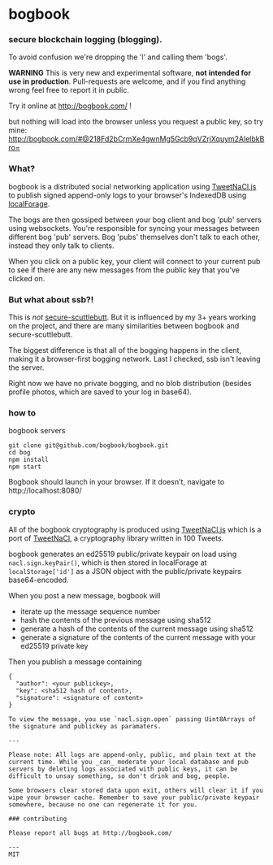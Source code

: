 # bogbook

### secure blockchain logging (blogging). 

To avoid confusion we're dropping the 'l' and calling them 'bogs'. 

**WARNING** This is very new and experimental software, **not intended for use in production**. Pull-requests are welcome, and if you find anything wrong feel free to report it in public.    

Try it online at http://bogbook.com/ ! 

but nothing will load into the browser unless you request a public key,  so try mine: http://bogbook.com/#@218Fd2bCrmXe4gwnMg5Gcb9qVZrjXquym2AlelbkBro=

### What?

bogbook is a distributed social networking application using [TweetNaCl.js](https://tweetnacl.js.org/#/) to publish signed append-only logs to your browser's IndexedDB using [localForage](https://localforage.github.io/localForage). 

The bogs are then gossiped between your bog client and bog 'pub' servers using websockets. You're responsible for syncing your messages between different bog 'pub' servers. Bog 'pubs' themselves don't talk to each other, instead they only talk to clients. 

When you click on a public key, your client will connect to your current pub to see if there are any new messages from the public key that you've clicked on.

### But what about ssb?!

This is _not_ [secure-scuttlebutt](http://scuttlebot.io/). But it is influenced by my 3+ years working on the project, and there are many similarities between bogbook and secure-scuttlebutt.

The biggest difference is that all of the bogging happens in the client, making it a browser-first bogging network. Last I checked, ssb isn't leaving the server.

Right now we have no private bogging, and no blob distribution (besides profile photos, which are saved to your log in base64). 

### how to

bogbook servers

```
git clone git@github.com/bogbook/bogbook.git
cd bog
npm install
npm start
```

Bogbook should launch in your browser. If it doesn't, navigate to http://localhost:8080/


### crypto

All of the bogbook cryptography is produced using [TweetNaCl.js](https://tweetnacl.js.org/#/) which is a port of [TweetNaCl](https://tweetnacl.cr.yp.to/), a cryptography library written in 100 Tweets. 

bogbook generates an ed25519 public/private keypair on load using `nacl.sign.keyPair()`, which is then stored in localForage at `localStorage['id']` as a JSON object with the public/private keypairs base64-encoded.

When you post a new message, bogbook will 

+ iterate up the message sequence number
+ hash the contents of the previous message using sha512
+ generate a hash of the contents of the current message using sha512
+ generate a signature of the contents of the current message with your ed25519 private key

Then you publish a message containing

```
{
  "author": <your publickey>,
  "key": <sha512 hash of content>,
  "signature": <signature of content>
}

To view the message, you use `nacl.sign.open` passing Uint8Arrays of the signature and publickey as paramaters.

---

Please note: All logs are append-only, public, and plain text at the current time. While you _can_ moderate your local database and pub servers by deleting logs associated with public keys, it can be difficult to unsay something, so don't drink and bog, people.

Some browsers clear stored data upon exit, others will clear it if you wipe your browser cache. Remember to save your public/private keypair somewhere, because no one can regenerate it for you.   

### contributing

Please report all bugs at http://bogbook.com/

---
MIT
